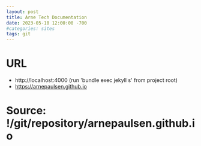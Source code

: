 ```yaml
---
layout: post
title: Arne Tech Documentation
date: 2023-05-10 12:00:00 -700
#categories: sites
tags: git
---
```


# URL 
* http://localhost:4000 (run 'bundle exec jekyll s' from project root)
* https://arnepaulsen.github.io

# Source: !/git/repository/arnepaulsen.github.io

